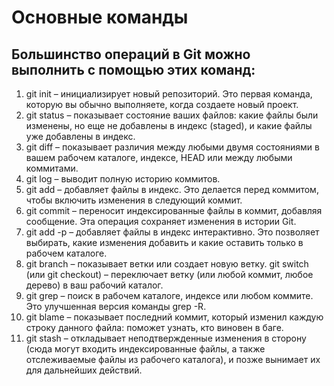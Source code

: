 # Основные команды #

## Большинство операций в Git можно выполнить с помощью этих команд: ##

1. git init – инициализирует новый репозиторий. Это первая команда, которую вы обычно выполняете, когда создаете новый проект.
1. git status – показывает состояние ваших файлов: какие файлы были изменены, но еще не добавлены в индекс (staged), и какие файлы уже добавлены в индекс.
1. git diff – показывает различия между любыми двумя состояниями в вашем рабочем каталоге, индексе, HEAD или между любыми коммитами.
1. git log – выводит полную историю коммитов.
1. git add – добавляет файлы в индекс. Это делается перед коммитом, чтобы включить изменения в следующий коммит.
1. git commit – переносит индексированные файлы в коммит, добавляя сообщение. Эта операция сохраняет изменения в истории Git.
1. git add -p – добавляет файлы в индекс интерактивно. Это позволяет выбирать, какие изменения добавить и какие оставить только в рабочем каталоге.
1. git branch – показывает ветки или создает новую ветку.
git switch (или git checkout) – переключает ветку (или любой коммит, любое дерево) в ваш рабочий каталог.
1. git grep – поиск в рабочем каталоге, индексе или любом коммите. Это улучшенная версия команды grep -R.
1. git blame – показывает последний коммит, который изменил каждую строку данного файла: поможет узнать, кто виновен в баге.
1. git stash – откладывает неподтвержденные изменения в сторону (сюда могут входить индексированные файлы, а также отслеживаемые файлы из рабочего каталога), и позже вынимает их для дальнейших действий.
